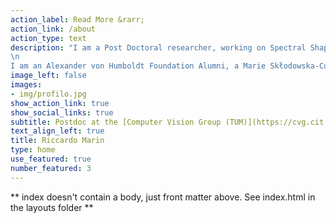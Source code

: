 ```yaml
---
action_label: Read More &rarr;
action_link: /about
action_type: text
description: "I am a Post Doctoral researcher, working on Spectral Shape Analysis, Shape Matching, Geometric Deep Learning, and Virtual Humans.
\n
I am an Alexander von Humboldt Foundation Alumni, a Marie Skłodowska-Curie Individual Fellow, and an ELLIS Member. <br >For my CV click **[here](./img/CVlatex.pdf)**"
image_left: false
images:
- img/profilo.jpg
show_action_link: true
show_social_links: true
subtitle: Postdoc at the [Computer Vision Group (TUM)](https://cvg.cit.tum.de/) <br >(Technical University of Munich)
text_align_left: true
title: Riccardo Marin
type: home
use_featured: true
number_featured: 3
---
```


** index doesn't contain a body, just front matter above.
See index.html in the layouts folder **
